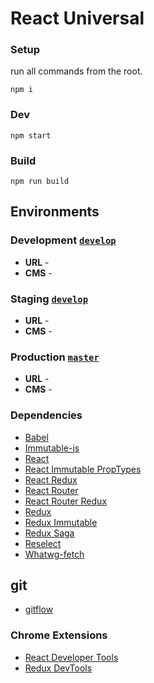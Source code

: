 # React Universal

### Setup

run all commands from the root.
```
npm i
```

### Dev

```
npm start
```

### Build

```
npm run build
```

## Environments

### Development [`develop`](../../tree/develop)

- **URL** - 
- **CMS** - 


### Staging [`develop`](../../tree/master)

- **URL** - 
- **CMS** - 

### Production [`master`](../../tree/master)

- **URL** - 
- **CMS** -

### Dependencies
- [Babel](https://babeljs.io/)
- [Immutable-js](https://facebook.github.io/immutable-js/)
- [React](https://facebook.github.io/react/)
- [React Immutable PropTypes](https://github.com/HurricaneJames/react-immutable-proptypes#react-immutable-proptypes)
- [React Redux](https://github.com/reactjs/react-redux)
- [React Router](https://github.com/rackt/react-router)
- [React Router Redux](https://github.com/reactjs/react-router-redux)
- [Redux](https://github.com/rackt/redux)
- [Redux Immutable](https://github.com/gajus/redux-immutable)
- [Redux Saga](https://github.com/yelouafi/redux-saga)
- [Reselect](https://github.com/reactjs/reselect)
- [Whatwg-fetch](https://github.com/github/fetch)

## git

- [gitflow](https://www.atlassian.com/git/tutorials/comparing-workflows/gitflow-workflow)

### Chrome Extensions

- [React Developer Tools](https://chrome.google.com/webstore/detail/react-developer-tools/fmkadmapgofadopljbjfkapdkoienihi)
- [Redux DevTools](https://chrome.google.com/webstore/detail/redux-devtools/lmhkpmbekcpmknklioeibfkpmmfibljd)
